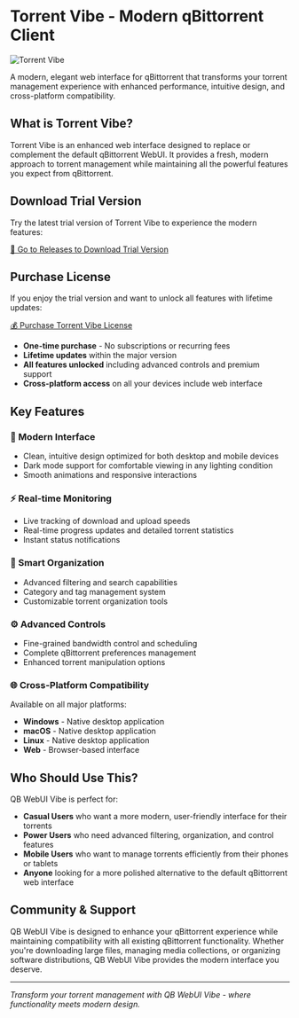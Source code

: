 # Torrent Vibe - Modern qBittorrent Client

<img src="https://object.innei.in/bed/2025/09/01/1756656617018.png" alt="Torrent Vibe" />

A modern, elegant web interface for qBittorrent that transforms your torrent management experience with enhanced performance, intuitive design, and cross-platform compatibility.

## What is Torrent Vibe?

Torrent Vibe is an enhanced web interface designed to replace or complement the default qBittorrent WebUI. It provides a fresh, modern approach to torrent management while maintaining all the powerful features you expect from qBittorrent.

## Download Trial Version

Try the latest trial version of Torrent Vibe to experience the modern features:

[🚀 Go to Releases to Download Trial Version](https://github.com/Torrent-Vibe/Torrent-Vibe/releases)

## Purchase License

If you enjoy the trial version and want to unlock all features with lifetime updates:

[💰 Purchase Torrent Vibe License](https://torrent-vibe.app/)

- **One-time purchase** - No subscriptions or recurring fees
- **Lifetime updates** within the major version
- **All features unlocked** including advanced controls and premium support
- **Cross-platform access** on all your devices include web interface

## Key Features

### 🎨 Modern Interface

- Clean, intuitive design optimized for both desktop and mobile devices
- Dark mode support for comfortable viewing in any lighting condition
- Smooth animations and responsive interactions

### ⚡ Real-time Monitoring

- Live tracking of download and upload speeds
- Real-time progress updates and detailed torrent statistics
- Instant status notifications

### 📁 Smart Organization

- Advanced filtering and search capabilities
- Category and tag management system
- Customizable torrent organization tools

### ⚙️ Advanced Controls

- Fine-grained bandwidth control and scheduling
- Complete qBittorrent preferences management
- Enhanced torrent manipulation options

### 🌐 Cross-Platform Compatibility

Available on all major platforms:

- **Windows** - Native desktop application
- **macOS** - Native desktop application
- **Linux** - Native desktop application
- **Web** - Browser-based interface

## Who Should Use This?

QB WebUI Vibe is perfect for:

- **Casual Users** who want a more modern, user-friendly interface for their torrents
- **Power Users** who need advanced filtering, organization, and control features
- **Mobile Users** who want to manage torrents efficiently from their phones or tablets
- **Anyone** looking for a more polished alternative to the default qBittorrent web interface

## Community & Support

QB WebUI Vibe is designed to enhance your qBittorrent experience while maintaining compatibility with all existing qBittorrent functionality. Whether you're downloading large files, managing media collections, or organizing software distributions, QB WebUI Vibe provides the modern interface you deserve.

---

_Transform your torrent management with QB WebUI Vibe - where functionality meets modern design._
